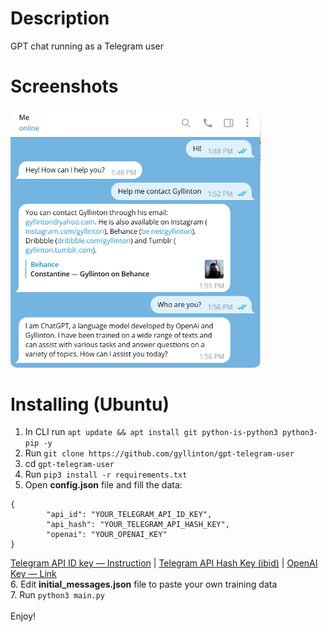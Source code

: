 # Description
GPT chat running as a Telegram user

# Screenshots
<img src="https://github.com/gyllinton/gpt-telegram-user/blob/gyllinton-gpt-telegram-user/images/screenshot-1.png"  width="400" style="border-radius:10px;">

# Installing (Ubuntu)
1. In CLI run `apt update && apt install git python-is-python3 python3-pip -y`
2. Run `git clone https://github.com/gyllinton/gpt-telegram-user`
3. cd `gpt-telegram-user`
4. Run `pip3 install -r requirements.txt`
5. Open **config.json** file and fill the data:
  ```
  {
          "api_id": "YOUR_TELEGRAM_API_ID_KEY",
          "api_hash": "YOUR_TELEGRAM_API_HASH_KEY",
          "openai": "YOUR_OPENAI_KEY"
  }
  ```
  [Telegram API ID key — Instruction](https://core.telegram.org/api/obtaining_api_id) | [Telegram API Hash Key (ibid)](https://core.telegram.org/api/obtaining_api_id) | [OpenAI Key — Link](https://platform.openai.com/account/api-keys)<br>
6. Edit **initial_messages.json** file to paste your own training data<br>
7. Run `python3 main.py`<br><br>
Enjoy!
